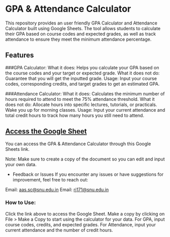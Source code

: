 # GPA & Attendance Calculator

This repository provides an user friendly GPA Calculator and Attendance Calculator built using Google Sheets. The tool allows students to calculate their GPA based on course codes and expected grades, as well as track attendance to ensure they meet the minimum attendance percentage. 

## Features
###GPA Calculator:
What it does: Helps you calculate your GPA based on the course codes and your target or expected grade.
What it does not do: Guarantee that you will get the inputted grade.
Usage: Input your course codes, corresponding credits, and target grades to get an estimated GPA.

###Attendance Calculator:
What it does: Calculates the minimum number of hours required to attend to meet the 75% attendance threshold.
What it does not do:
Allocate hours into specific lectures, tutorials, or practicals.
Wake you up for morning classes.
Usage: Input your current attendance and total credit hours to track how many hours you still need to attend.

## [Access the Google Sheet](https://docs.google.com/spreadsheets/d/1rLpAoB7KL3FkivI8oXWibkxdqsTijvxXtkNb0er5cDI/edit?gid=294273360#gid=294273360/)
You can access the GPA & Attendance Calculator through this Google Sheets link. 

Note: Make sure to create a copy of the document so you can edit and input your own data.

- Feedback or Issues
If you encounter any issues or have suggestions for improvement, feel free to reach out:

Email: aas.sc@snu.edu.in
Email: rj171@snu.edu.in

### How to Use:
Click the link above to access the Google Sheet.
Make a copy by clicking on File > Make a Copy to start using the calculator for your data.
For GPA, input course codes, credits, and expected grades.
For Attendance, input your current attendance and the number of credit hours.

